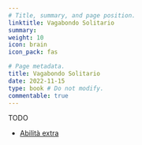 ```yaml
---
# Title, summary, and page position.
linktitle: Vagabondo Solitario
summary: 
weight: 10
icon: brain
icon_pack: fas

# Page metadata.
title: Vagabondo Solitario
date: 2022-11-15
type: book # Do not modify.
commentable: true
---
```


TODO

- [Abilità extra](abilita-extra)
